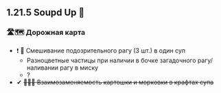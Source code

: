 ## 1.21.5 Soupd Up 🍲

### 🛣️🗺 Дорожная карта
- ❗ 🍲 Смешивание подозрительного рагу (3 шт.) в один суп
  - Разноцветные частицы при наличии в бочке загадочного рагу/наливании рагу в миску
  - ?
- ✔ ~~🥔🔁🥕 Взаимозаменяемость картошки и морковки в крафтах супа~~
